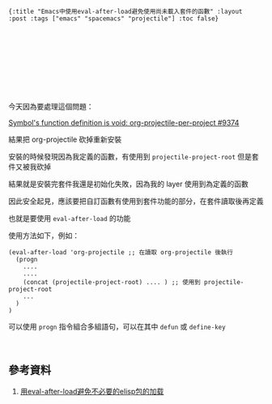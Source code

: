     {:title "Emacs中使用eval-after-load避免使用尚未載入套件的函數" :layout :post :tags ["emacs" "spacemacs" "projectile"] :toc false}


# 　


## 　

今天因為要處理這個問題：

[Symbol's function definition is void: org-projectile-per-project #9374](https://github.com/syl20bnr/spacemacs/issues/9374)

結果把 org-projectile 砍掉重新安裝

安裝的時候發現因為我定義的函數，有使用到 `projectile-project-root` 但是套件又被我砍掉

結果就是安裝完套件我還是初始化失敗，因為我的 layer 使用到為定義的函數

因此安全起見，應該要把自訂函數有使用到套件功能的部分，在套件讀取後再定義

也就是要使用 `eval-after-load` 的功能

使用方法如下，例如：

    (eval-after-load 'org-projectile ;; 在讀取 org-projectile 後執行
      (progn
        ....
        ....
        (concat (projectile-project-root) .... ) ;; 使用到 projectile-project-root
        ...
      )
    )

可以使用 `progn` 指令組合多組語句，可以在其中 `defun` 或 `define-key`

<br>


## 參考資料

1.  [用eval-after-load避免不必要的elisp包的加载](http://emacser.com/eval-after-load.htm)
